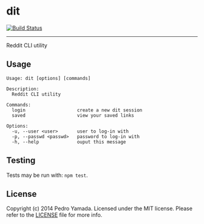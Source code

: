dit
===
[![Build Status](https://travis-ci.org/yamadapc/dit.svg)](https://travis-ci.org/yamadapc/dit)
- - -
Reddit CLI utility

## Usage
```
Usage: dit [options] [commands]

Description:
  Reddit CLI utility

Commands:
  login                   create a new dit session
  saved                   view your saved links

Options:
  -u, --user <user>       user to log-in with
  -p, --passwd <passwd>   password to log-in with
  -h, --help              ouput this message
```

## Testing
Tests may be run with: `npm test`.

## License
Copyright (c) 2014 Pedro Yamada. Licensed under the MIT license.
Please refer to the [LICENSE](LICENSE) file for more info.
